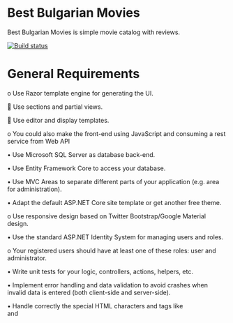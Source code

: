 # Best Bulgarian Movies 
Best Bulgarian Movies is simple movie catalog with reviews.

[![Build status](https://ci.appveyor.com/api/projects/status/l5wd6uh62t4lg4qd?svg=true)](https://ci.appveyor.com/project/V-Uzunov/bestbulgarianmovies)


# General Requirements

o	Use Razor template engine for generating the UI.

	Use sections and partial views.

	Use editor and display templates.

o	You could also make the front-end using JavaScript and consuming a rest service from Web API 

•	Use Microsoft SQL Server as database back-end.

•	Use Entity Framework Core to access your database.

•	Use MVC Areas to separate different parts of your application (e.g. area for administration).

•	Adapt the default ASP.NET Core site template or get another free theme.

o	Use responsive design based on Twitter Bootstrap/Google Material design.

•	Use the standard ASP.NET Identity System for managing users and roles.

o	Your registered users should have at least one of these roles: user and administrator.

•	Write unit tests for your logic, controllers, actions, helpers, etc.

•	Implement error handling and data validation to avoid crashes when invalid data is entered (both client-side and server-side).

•	Handle correctly the special HTML characters and tags like <br /> and <script> (escape special characters).
        
•	Use Dependency Injection.
        
•	Use AutoМapping.
        
•	Prevent from security vulnerabilities like SQL Injection, XSS, CSRF, parameter tampering, etc.
	
#  Additional Requirements
•	Follow the best practices for Object Oriented design and high-quality code for the Web application:

o	Use data encapsulation.

o	Use exception handling properly.

o	Use inheritance, abstraction and polymorphism properly.

o	Follow the principles of strong cohesion and loose coupling.

o	Correctly format and structure your code, name your identifiers and make the code readable.

•	Well looking user interface (UI).

•	Good usability (easy to use UI).

•	Supporting of all modern Web browsers.

•	Use caching where appropriate.

•	Use a source control system by choice, e.g. GitHub, BitBucket.

o	Submit a link to your public source code repository.
